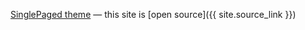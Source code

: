 [SinglePaged theme](https://github.com/t413/SinglePaged)
&mdash;
this site is [open source]({{ site.source_link }})

